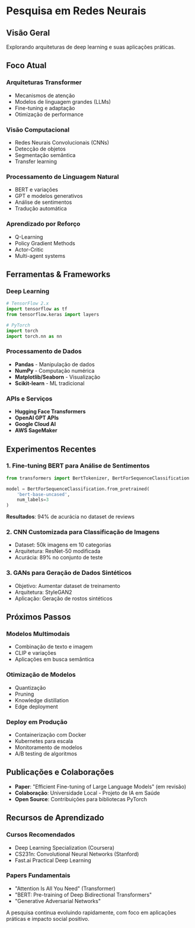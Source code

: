 # Pesquisa em Redes Neurais

## Visão Geral

Explorando arquiteturas de deep learning e suas aplicações práticas.

## Foco Atual

### Arquiteturas Transformer
- Mecanismos de atenção
- Modelos de linguagem grandes (LLMs)
- Fine-tuning e adaptação
- Otimização de performance

### Visão Computacional
- Redes Neurais Convolucionais (CNNs)
- Detecção de objetos
- Segmentação semântica
- Transfer learning

### Processamento de Linguagem Natural
- BERT e variações
- GPT e modelos generativos
- Análise de sentimentos
- Tradução automática

### Aprendizado por Reforço
- Q-Learning
- Policy Gradient Methods
- Actor-Critic
- Multi-agent systems

## Ferramentas & Frameworks

### Deep Learning
```python
# TensorFlow 2.x
import tensorflow as tf
from tensorflow.keras import layers

# PyTorch
import torch
import torch.nn as nn
```

### Processamento de Dados
- **Pandas** - Manipulação de dados
- **NumPy** - Computação numérica
- **Matplotlib/Seaborn** - Visualização
- **Scikit-learn** - ML tradicional

### APIs e Serviços
- **Hugging Face Transformers**
- **OpenAI GPT APIs**
- **Google Cloud AI**
- **AWS SageMaker**

## Experimentos Recentes

### 1. Fine-tuning BERT para Análise de Sentimentos
```python
from transformers import BertTokenizer, BertForSequenceClassification

model = BertForSequenceClassification.from_pretrained(
    'bert-base-uncased',
    num_labels=3
)
```

**Resultados**: 94% de acurácia no dataset de reviews

### 2. CNN Customizada para Classificação de Imagens
- Dataset: 50k imagens em 10 categorias
- Arquitetura: ResNet-50 modificada
- Acurácia: 89% no conjunto de teste

### 3. GANs para Geração de Dados Sintéticos
- Objetivo: Aumentar dataset de treinamento
- Arquitetura: StyleGAN2
- Aplicação: Geração de rostos sintéticos

## Próximos Passos

### Modelos Multimodais
- Combinação de texto e imagem
- CLIP e variações
- Aplicações em busca semântica

### Otimização de Modelos
- Quantização
- Pruning
- Knowledge distillation
- Edge deployment

### Deploy em Produção
- Containerização com Docker
- Kubernetes para escala
- Monitoramento de modelos
- A/B testing de algoritmos

## Publicações e Colaborações

- **Paper**: "Efficient Fine-tuning of Large Language Models" (em revisão)
- **Colaboração**: Universidade Local - Projeto de IA em Saúde
- **Open Source**: Contribuições para bibliotecas PyTorch

## Recursos de Aprendizado

### Cursos Recomendados
- Deep Learning Specialization (Coursera)
- CS231n: Convolutional Neural Networks (Stanford)
- Fast.ai Practical Deep Learning

### Papers Fundamentais
- "Attention Is All You Need" (Transformer)
- "BERT: Pre-training of Deep Bidirectional Transformers"
- "Generative Adversarial Networks"

A pesquisa continua evoluindo rapidamente, com foco em aplicações práticas e impacto social positivo.